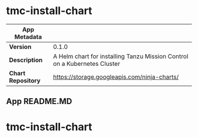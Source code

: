 # tmc-install-chart

|App Metadata||
|---|---|
| **Version** | 0.1.0 |
| **Description** | A Helm chart for installing Tanzu Mission Control on a Kubernetes Cluster |
| **Chart Repository** | https://storage.googleapis.com/ninja-charts/ |

## App README.MD

# tmc-install-chart
